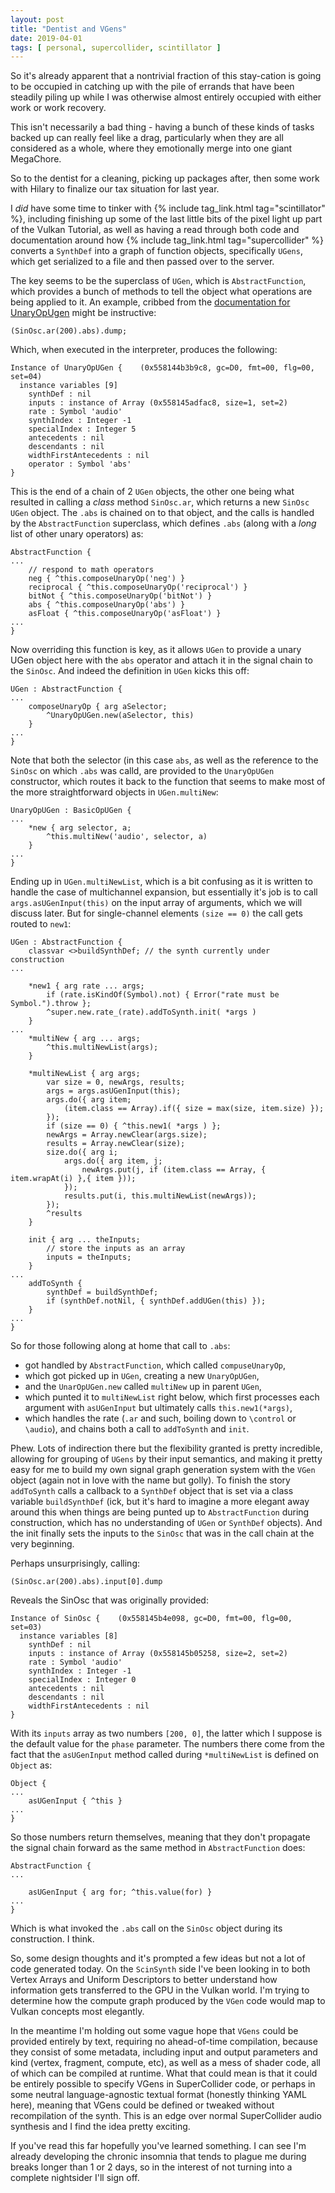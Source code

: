 ```yaml
---
layout: post
title: "Dentist and VGens"
date: 2019-04-01
tags: [ personal, supercollider, scintillator ]
---
```


So it's already apparent that a nontrivial fraction of this stay-cation is going
to be occupied in catching up with the pile of errands that have been steadily
piling up while I was otherwise almost entirely occupied with either work or
work recovery.

This isn't necessarily a bad thing - having a bunch of these kinds of tasks
backed up can really feel like a drag, particularly when they are all considered
as a whole, where they emotionally merge into one giant MegaChore.

So to the dentist for a cleaning, picking up packages after, then some work
with Hilary to finalize our tax situation for last year.

I *did* have some time to tinker with
{% include tag_link.html tag="scintillator" %}, including finishing up some
of the last little bits of the pixel light up part of the Vulkan Tutorial, as
well as having a read through both code and documentation around how
{% include tag_link.html tag="supercollider" %} converts a ```SynthDef``` into
a graph of function objects, specifically ```UGens```, which get serialized to
a file and then passed over to the server.

The key seems to be the superclass of ```UGen```, which is
```AbstractFunction```, which provides a bunch of methods to tell the object
what operations are being applied to it. An example, cribbed from the
[documentation for UnaryOpUgen](http://doc.sccode.org/Classes/UnaryOpUGen.html)
might be instructive:

```
(SinOsc.ar(200).abs).dump;
```

Which, when executed in the interpreter, produces the following:

```
Instance of UnaryOpUGen {    (0x558144b3b9c8, gc=D0, fmt=00, flg=00, set=04)
  instance variables [9]
    synthDef : nil
    inputs : instance of Array (0x558145adfac8, size=1, set=2)
    rate : Symbol 'audio'
    synthIndex : Integer -1
    specialIndex : Integer 5
    antecedents : nil
    descendants : nil
    widthFirstAntecedents : nil
    operator : Symbol 'abs'
}
```

This is the end of a chain of 2 ```UGen``` objects, the other one being what
resulted in calling a *class* method ```SinOsc.ar```, which returns a new
```SinOsc UGen``` object. The ```.abs``` is chained on to that object, and
the calls is handled by the ```AbstractFunction``` superclass, which defines
```.abs``` (along with a *long* list of other unary operators) as:

```
AbstractFunction {
...
    // respond to math operators
    neg { ^this.composeUnaryOp('neg') }
    reciprocal { ^this.composeUnaryOp('reciprocal') }
    bitNot { ^this.composeUnaryOp('bitNot') }
    abs { ^this.composeUnaryOp('abs') }
    asFloat { ^this.composeUnaryOp('asFloat') }
...
}
```

Now overriding this function is key, as it allows ```UGen``` to provide a
unary UGen object here with the ```abs``` operator and attach it in the
signal chain to the ```SinOsc```. And indeed the definition in ```UGen``` kicks
this off:

```
UGen : AbstractFunction {
...
    composeUnaryOp { arg aSelector;
        ^UnaryOpUGen.new(aSelector, this)
    }
...
}
```

Note that both the selector (in this case ```abs```, as well as the reference
to the ```SinOsc``` on which ```.abs``` was calld, are provided to the
```UnaryOpUGen``` constructor, which routes it back to the function that
seems to make most of the more straightforward objects in ```UGen.multiNew```:

```
UnaryOpUGen : BasicOpUGen {
...
    *new { arg selector, a;
        ^this.multiNew('audio', selector, a)
    }
...
}
```

Ending up in ```UGen.multiNewList```, which is a bit confusing as it is written
to handle the case of multichannel expansion, but essentially it's job is to
call ```args.asUGenInput(this)``` on the input array of arguments, which
we will discuss later. But for single-channel elements ```(size == 0)``` the
call gets routed to ```new1```:

```
UGen : AbstractFunction {
    classvar <>buildSynthDef; // the synth currently under construction
...

    *new1 { arg rate ... args;
        if (rate.isKindOf(Symbol).not) { Error("rate must be Symbol.").throw };
        ^super.new.rate_(rate).addToSynth.init( *args )
    }
...
    *multiNew { arg ... args;
        ^this.multiNewList(args);
    }

    *multiNewList { arg args;
        var size = 0, newArgs, results;
        args = args.asUGenInput(this);
        args.do({ arg item;
            (item.class == Array).if({ size = max(size, item.size) });
        });
        if (size == 0) { ^this.new1( *args ) };
        newArgs = Array.newClear(args.size);
        results = Array.newClear(size);
        size.do({ arg i;
            args.do({ arg item, j;
                newArgs.put(j, if (item.class == Array, { item.wrapAt(i) },{ item }));
            });
            results.put(i, this.multiNewList(newArgs));
        });
        ^results
    }

    init { arg ... theInputs;
        // store the inputs as an array
        inputs = theInputs;
    }
...
    addToSynth {
        synthDef = buildSynthDef;
        if (synthDef.notNil, { synthDef.addUGen(this) });
    }
...
}
```

So for those following along at home that call to ```.abs```:

  * got handled by ```AbstractFunction```, which called ```compuseUnaryOp```,
  * which got picked up in ```UGen```, creating a new ```UnaryOpUGen```,
  * and the ```UnarOpUGen.new``` called ```multiNew``` up in parent ```UGen```,
  * which punted it to ```multiNewList``` right below, which first processes
    each argument with ```asUGenInput``` but ultimately calls ```this.new1(*args)```,
  * which handles the rate (```.ar``` and such, boiling down to ```\control```
    or ```\audio```), and chains both a call to ```addToSynth``` and ```init```.

Phew. Lots of indirection there but the flexibility granted is pretty incredible,
allowing for grouping of ```UGens``` by their input semantics, and making it
pretty easy for me to build my own signal graph generation system with the
```VGen``` object (again not in love with the name but golly). To finish the
story ```addToSynth``` calls a callback to a ```SynthDef``` object that is set
via a class variable ```buildSynthDef``` (ick, but it's hard to imagine a more
elegant away around this when things are being punted up to ```AbstractFunction```
during construction, which has no understanding of ```UGen``` or ```SynthDef```
objects). And the init finally sets the inputs to the ```SinOsc``` that was in
the call chain at the very beginning.

Perhaps unsurprisingly, calling:

```
(SinOsc.ar(200).abs).input[0].dump
```

Reveals the SinOsc that was originally provided:

```
Instance of SinOsc {    (0x558145b4e098, gc=D0, fmt=00, flg=00, set=03)
  instance variables [8]
    synthDef : nil
    inputs : instance of Array (0x558145b05258, size=2, set=2)
    rate : Symbol 'audio'
    synthIndex : Integer -1
    specialIndex : Integer 0
    antecedents : nil
    descendants : nil
    widthFirstAntecedents : nil
}
```

With its ```inputs``` array as two numbers ```[200, 0]```, the latter which I
suppose is the default value for the ```phase``` parameter. The numbers there
come from the fact that the ```asUGenInput``` method called during
```*multiNewList``` is defined on ```Object``` as:

```
Object {
...
    asUGenInput { ^this }
...
}
```

So those numbers return themselves, meaning that they don't propagate the
signal chain forward as the same method in ```AbstractFunction``` does:

```
AbstractFunction {
...

    asUGenInput { arg for; ^this.value(for) }
...
}
```

Which is what invoked the ```.abs``` call on the ```SinOsc``` object during
its construction. I think.

So, some design thoughts and it's prompted a few ideas but not a lot of code
generated today. On the ```ScinSynth``` side I've been looking in to both
Vertex Arrays and Uniform Descriptors to better understand how information gets
transferred to the GPU in the Vulkan world. I'm trying to determine how the
compute graph produced by the ```VGen``` code would map to Vulkan concepts
most elegantly.

In the meantime I'm holding out some vague hope that ```VGens``` could be
provided entirely by text, requiring no ahead-of-time compilation, because they
consist of some metadata, including input and output parameters and kind
(vertex, fragment, compute, etc), as well as a mess of shader code, all of which
can be compiled at runtime. What that could mean is that it could be entirely
possible to specify VGens in SuperCollider code, or perhaps in some neutral
language-agnostic textual format (honestly thinking YAML here), meaning that
VGens could be defined or tweaked without recompilation of the synth. This is
an edge over normal SuperCollider audio synthesis and I find the idea pretty
exciting.

If you've read this far hopefully you've learned something. I can see I'm already
developing the chronic insomnia that tends to plague me during breaks longer
than 1 or 2 days, so in the interest of not turning into a complete nightsider
I'll sign off.


